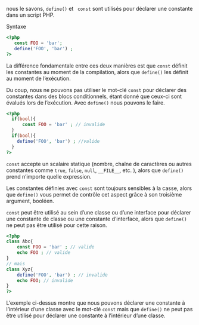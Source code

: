 nous le savons, `define()` et ` const` sont utilisés pour déclarer une constante dans un script PHP.

Syntaxe

```php
<?php
   const FOO = 'bar';
   define('FOO', 'bar') ;
?>
```

La différence fondamentale entre ces deux manières est que `const` définit les constantes au moment de la compilation, alors que `define()` les définit au moment de l’exécution. 

Du coup, nous ne pouvons pas utiliser le mot-clé `const` pour déclarer des constantes dans des blocs conditionnels, étant donné que ceux-ci sont évalués lors de l’exécution. Avec `define()` nous pouvons le faire.
    

```php
<?php
  if(bool){
      const FOO = 'bar' ; // invalide
  }
  if(bool){
    define('FOO', 'bar') ; //valide
  }
?>
```
`const` accepte un scalaire statique (nombre, chaîne de caractères ou autres constantes comme `true`, `false`, `null`, `__FILE__`, etc. ), alors que `define()` prend n’importe quelle expression.

Les constantes définies avec `const` sont toujours sensibles à la casse, alors que `define()` vous permet de contrôle cet aspect grâce à son troisième argument, booléen.

`const` peut être utilisé au sein d’une classe ou d’une interface pour déclarer une constante de classe ou une constante d’interface, alors que `define()` ne peut pas être utilisé pour cette raison.
    
```php
<?php
class Abc{
	const FOO = 'bar' ; // valide
	echo FOO ; // valide
}
// mais
class Xyz{
	define('FOO', 'bar') ; // invalide
	echo FOO; // invalide
}
?>
```

L’exemple ci-dessus montre que nous pouvons déclarer une constante à l’intérieur d’une classe avec le mot-clé `const` mais que `define()` ne peut pas être utilisé pour déclarer une constante à l’intérieur d’une classe.